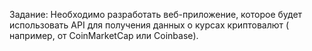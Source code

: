 Задание:
Необходимо разработать веб-приложение, которое будет использовать API для получения данных о курсах криптовалют (
например, от CoinMarketCap или Coinbase).
